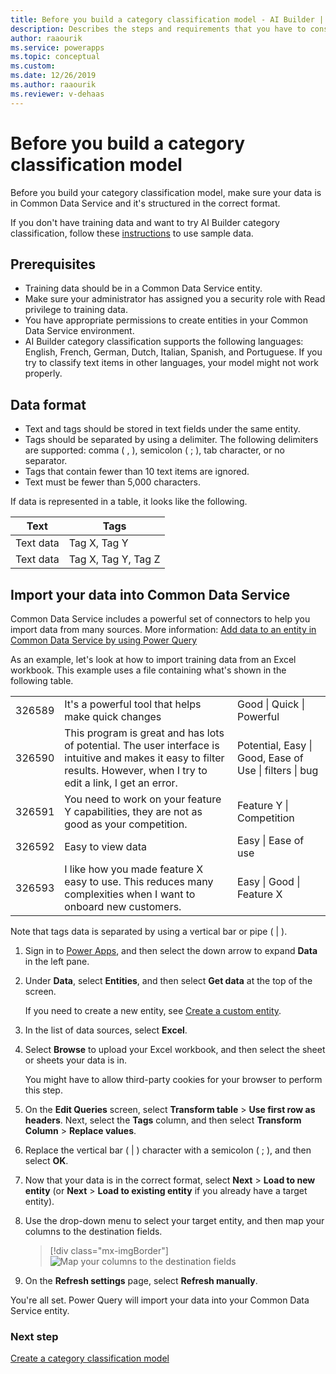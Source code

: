 ```yaml
---
title: Before you build a category classification model - AI Builder | Microsoft Docs
description: Describes the steps and requirements that you have to consider before you build your model.
author: raaourik 
ms.service: powerapps
ms.topic: conceptual
ms.custom: 
ms.date: 12/26/2019
ms.author: raaourik 
ms.reviewer: v-dehaas
---
```


# Before you build a category classification model

Before you build your category classification model, make sure your data is in Common Data Service and it's structured in the correct format.

If you don't have training data and want to try AI Builder category classification, follow these [instructions](text-classification-sample-data.md) to use sample data.

## Prerequisites

- Training data should be in a Common Data Service entity.
- Make sure your administrator has assigned you a security role with Read privilege to training data.
- You have appropriate permissions to create entities in your Common Data Service environment.
- AI Builder category classification supports the following languages: English, French, German, Dutch, Italian, Spanish, and Portuguese. If you try to classify text items in other languages, your model might not work properly. 

## Data format

- Text and tags should be stored in text fields under the same entity.
- Tags should be separated by using a delimiter. The following delimiters are supported<!--Writing Style Guide says about "we": "In general, don't use." ("We recommend" is an exception to this.) -->: comma ( , ), semicolon ( ; ), tab character, or no separator.
- Tags that contain fewer than 10 text items are ignored.
- Text must be fewer than 5,000 characters.

If data is represented in a table, it looks like the following.

| Text      | Tags                |
|-----------|---------------------|
| Text data | Tag X, Tag Y        |
| Text data | Tag X, Tag Y, Tag Z |

## Import your data into Common Data Service

Common Data Service includes a powerful set of connectors to help you import data from many sources. More information: [Add data to an entity in Common Data Service by using Power Query](/powerapps/maker/common-data-service/data-platform-cds-newentity-pq)

As an example, let's look at how to import training data from an Excel workbook. This example uses a file containing what's shown in the following table.

|   |   |   |
|---|---|---|
|326589    |It's a powerful tool that helps make quick changes   |Good \| Quick \| Powerful |
|326590    |This program is great and has lots of potential. The user interface is intuitive and makes it easy to filter results. However, when I try to edit a link, I get an error.    |Potential, Easy \| Good, Ease of Use \| filters \| bug  |
|326591    | You need to work on your feature Y capabilities, they are not as good as your competition. |Feature Y \| Competition     |
|326592    |Easy to view data        |Easy \| Ease of use                                |
|326593    |I like how you made feature X easy to use. This reduces many complexities when I want to onboard new customers. | Easy \|  Good \| Feature X                             |

Note that tags data is separated by using a vertical bar or pipe ( \| ).

1. Sign in to [Power Apps](https://make.powerapps.com/), and then select the down arrow to expand **Data** in the left pane.

2. Under **Data**, select **Entities**, and then select **Get data** at the top of the screen.

    If you need to create a new entity, see [Create a custom entity](https://docs.microsoft.com/powerapps/maker/common-data-service/data-platform-create-entity).

3. In the list of data sources, select **Excel**.

4. Select **Browse** to upload your Excel workbook, and then select the sheet or sheets your data is in.

    You might have to allow third-party cookies for your browser to perform this step.

6. On the **Edit Queries** screen, select **Transform table** > **Use first row as headers**. Next, select the **Tags** column, and then select **Transform Column** > **Replace values**.

1. Replace the vertical bar ( \| ) character with a semicolon ( ; ), and then select **OK**.

1. Now that your data is in the correct format, select **Next** > **Load to new entity** (or **Next** > **Load to existing entity** if you already have a target entity).

1. Use the drop-down menu to select your target entity, and then map your columns to the destination fields.<!--Edit okay?-->

    > [!div class="mx-imgBorder"]
    > ![Map your columns to the destination fields](media/create-text-model-map-columns.png "Map your columns to the destination fields")

1. On the **Refresh settings** page, select **Refresh manually**.

You're all set. Power Query will import your data into your Common Data Service entity.

### Next step

[Create a category classification model](create-text-classification-model.md)
